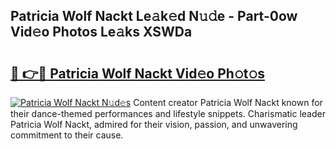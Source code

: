 ## Patricia Wolf Nackt Le𝚊k𝚎d N𝚞𝚍e - Part-0ow Vid𝚎o Photos Le𝚊ks XSWDa

# <h2><a href="http://fb85r6.evod.top/?m=Patricia+Wolf+Nackt">🔗 👉🔴 Patricia Wolf Nackt Vid𝚎o Ph𝚘t𝚘s</a></h2>

[![Patricia Wolf Nackt N𝚞d𝚎s](https://i.imgur.com/8V9OHl7.gif)](http://fb85r6.evod.top/?m=Patricia+Wolf+Nackt)
Content creator Patricia Wolf Nackt known for their dance-themed performances and lifestyle snippets. Charismatic leader Patricia Wolf Nackt, admired for their vision, passion, and unwavering commitment to their cause. 
